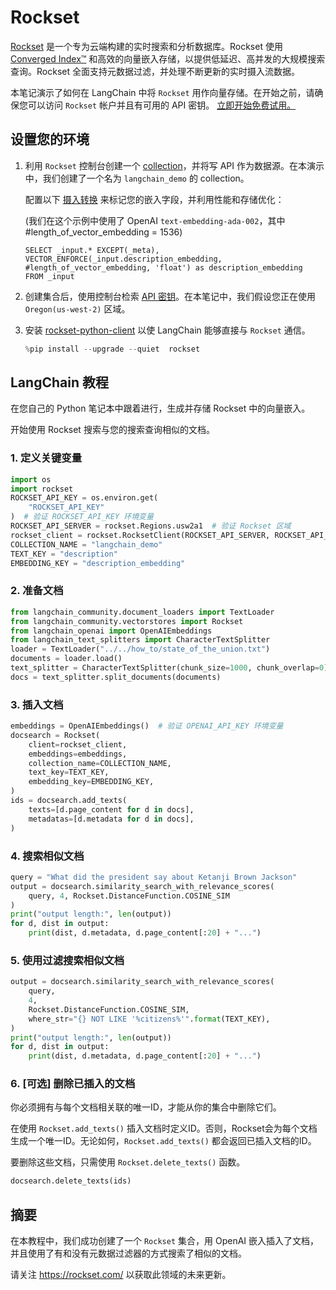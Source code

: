 # Rockset

[Rockset](https://rockset.com/) 是一个专为云端构建的实时搜索和分析数据库。Rockset 使用 [Converged Index™](https://rockset.com/blog/converged-indexing-the-secret-sauce-behind-rocksets-fast-queries/) 和高效的向量嵌入存储，以提供低延迟、高并发的大规模搜索查询。Rockset 全面支持元数据过滤，并处理不断更新的实时摄入流数据。

本笔记演示了如何在 LangChain 中将 `Rockset` 用作向量存储。在开始之前，请确保您可以访问 `Rockset` 帐户并且有可用的 API 密钥。 [立即开始免费试用。](https://rockset.com/create/)

## 设置您的环境

1. 利用 `Rockset` 控制台创建一个 [collection](https://rockset.com/docs/collections/)，并将写 API 作为数据源。在本演示中，我们创建了一个名为 `langchain_demo` 的 collection。

    配置以下 [摄入转换](https://rockset.com/docs/ingest-transformation/) 来标记您的嵌入字段，并利用性能和存储优化：

    (我们在这个示例中使用了 OpenAI `text-embedding-ada-002`，其中 #length_of_vector_embedding = 1536)

    ```
    SELECT _input.* EXCEPT(_meta), 
    VECTOR_ENFORCE(_input.description_embedding, #length_of_vector_embedding, 'float') as description_embedding 
    FROM _input
    ```

2. 创建集合后，使用控制台检索 [API 密钥](https://rockset.com/docs/iam/#users-api-keys-and-roles)。在本笔记中，我们假设您正在使用 `Oregon(us-west-2)` 区域。

3. 安装 [rockset-python-client](https://github.com/rockset/rockset-python-client) 以使 LangChain 能够直接与 `Rockset` 通信。

    ```python
    %pip install --upgrade --quiet  rockset
    ```

## LangChain 教程

在您自己的 Python 笔记本中跟着进行，生成并存储 Rockset 中的向量嵌入。

开始使用 Rockset 搜索与您的搜索查询相似的文档。

### 1. 定义关键变量

```python
import os
import rockset
ROCKSET_API_KEY = os.environ.get(
    "ROCKSET_API_KEY"
)  # 验证 ROCKSET_API_KEY 环境变量
ROCKSET_API_SERVER = rockset.Regions.usw2a1  # 验证 Rockset 区域
rockset_client = rockset.RocksetClient(ROCKSET_API_SERVER, ROCKSET_API_KEY)
COLLECTION_NAME = "langchain_demo"
TEXT_KEY = "description"
EMBEDDING_KEY = "description_embedding"
```

### 2. 准备文档

```python
from langchain_community.document_loaders import TextLoader
from langchain_community.vectorstores import Rockset
from langchain_openai import OpenAIEmbeddings
from langchain_text_splitters import CharacterTextSplitter
loader = TextLoader("../../how_to/state_of_the_union.txt")
documents = loader.load()
text_splitter = CharacterTextSplitter(chunk_size=1000, chunk_overlap=0)
docs = text_splitter.split_documents(documents)
```

### 3. 插入文档

```python
embeddings = OpenAIEmbeddings()  # 验证 OPENAI_API_KEY 环境变量
docsearch = Rockset(
    client=rockset_client,
    embeddings=embeddings,
    collection_name=COLLECTION_NAME,
    text_key=TEXT_KEY,
    embedding_key=EMBEDDING_KEY,
)
ids = docsearch.add_texts(
    texts=[d.page_content for d in docs],
    metadatas=[d.metadata for d in docs],
)
```

### 4. 搜索相似文档

```python
query = "What did the president say about Ketanji Brown Jackson"
output = docsearch.similarity_search_with_relevance_scores(
    query, 4, Rockset.DistanceFunction.COSINE_SIM
)
print("output length:", len(output))
for d, dist in output:
    print(dist, d.metadata, d.page_content[:20] + "...")
```

### 5. 使用过滤搜索相似文档

```python
output = docsearch.similarity_search_with_relevance_scores(
    query,
    4,
    Rockset.DistanceFunction.COSINE_SIM,
    where_str="{} NOT LIKE '%citizens%'".format(TEXT_KEY),
)
print("output length:", len(output))
for d, dist in output:
    print(dist, d.metadata, d.page_content[:20] + "...")
```

### 6. [可选] 删除已插入的文档

你必须拥有与每个文档相关联的唯一ID，才能从你的集合中删除它们。

在使用 `Rockset.add_texts()` 插入文档时定义ID。否则，Rockset会为每个文档生成一个唯一ID。无论如何，`Rockset.add_texts()` 都会返回已插入文档的ID。

要删除这些文档，只需使用 `Rockset.delete_texts()` 函数。

```python
docsearch.delete_texts(ids)
```

## 摘要

在本教程中，我们成功创建了一个 `Rockset` 集合，用 OpenAI 嵌入插入了文档，并且使用了有和没有元数据过滤器的方式搜索了相似的文档。

请关注 https://rockset.com/ 以获取此领域的未来更新。